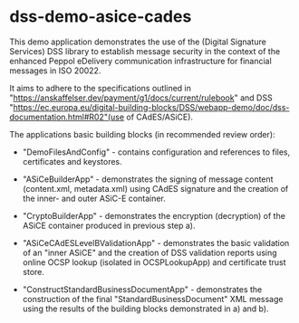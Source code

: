 # dss-demo-asice-cades
 
 This demo application demonstrates the use of the (Digital Signature Services) DSS library to establish message security 
in the context of the enhanced Peppol eDelivery communication infrastructure for financial messages in ISO 20022. 

It aims to adhere to the specifications outlined in "https://anskaffelser.dev/payment/g1/docs/current/rulebook" and
DSS "https://ec.europa.eu/digital-building-blocks/DSS/webapp-demo/doc/dss-documentation.html#R02"(use of CAdES/ASiCE).

The applications basic building blocks (in recommended review order):

* "DemoFilesAndConfig" - contains configuration and references to files, certificates and keystores.

* "ASiCeBuilderApp" - demonstrates the signing of message content (content.xml, metadata.xml) using CAdES signature and the creation of the inner- and outer ASiC-E container.

* "CryptoBuilderApp" - demonstrates the encryption (decryption) of the ASiCE container produced in previous step a).

* "ASiCeCAdESLevelBValidationApp" - demonstrates the basic validation of an "inner ASiCE" and the creation of DSS validation reports using online OCSP lookup (isolated in OCSPLookupApp) and certificate trust store.

* "ConstructStandardBusinessDocumentApp" - demonstrates the construction of the final "StandardBusinessDocument" XML message using the results of the building blocks demonstrated in a) and b).








		
